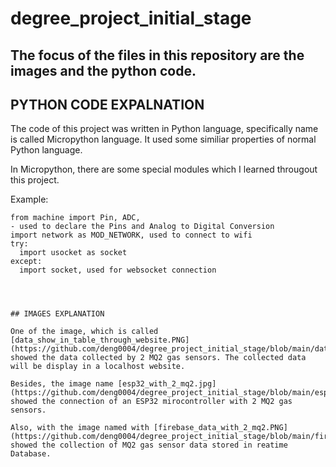 # degree_project_initial_stage

## The focus of the files in this repository are the images and the python code. 


## PYTHON CODE EXPALNATION

The code of this project was written in Python language, specifically name is called Micropython language. It used some similiar properties of normal Python language. 

In Micropython, there are some special modules which I learned througout this project. 

Example: 
```
from machine import Pin, ADC, 
- used to declare the Pins and Analog to Digital Conversion
import network as MOD_NETWORK, used to connect to wifi 
try:
  import usocket as socket
except:
  import socket, used for websocket connection




## IMAGES EXPLANATION

One of the image, which is called [data_show_in_table_through_website.PNG](https://github.com/deng0004/degree_project_initial_stage/blob/main/data_show_in_table_through_website.PNG), showed the data collected by 2 MQ2 gas sensors. The collected data will be display in a localhost website. 

Besides, the image name [esp32_with_2_mq2.jpg](https://github.com/deng0004/degree_project_initial_stage/blob/main/esp32_with_2_Mq2.jpg) showed the connection of an ESP32 mirocontroller with 2 MQ2 gas sensors.

Also, with the image named with [firebase_data_with_2_mq2.PNG](https://github.com/deng0004/degree_project_initial_stage/blob/main/firebase_data_with_2_mq2.PNG) showed the collection of MQ2 gas sensor data stored in reatime Database. 

